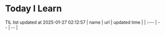 # Today I Learn 
TIL list updated at 2025-01-27 02:12:57
| name | url | updated time |
| :--- | -- | -- |
